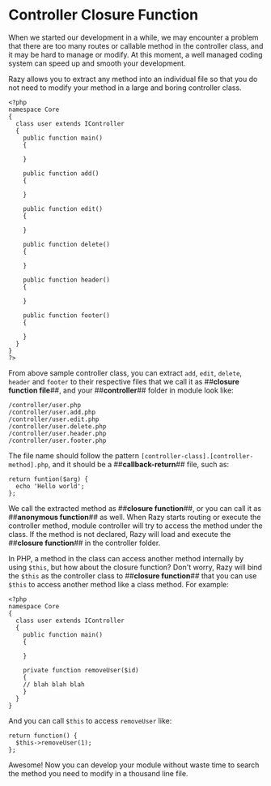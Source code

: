 # Controller Closure Function

When we started our development in a while, we may encounter a problem that there are too many routes or callable method in the controller class, and it may be hard to manage or modify. At this moment, a well managed coding system can speed up and smooth your development.

Razy allows you to extract any method into an individual file so that you do not need to modify your method in a large and boring controller class.

```
<?php
namespace Core
{
  class user extends IController
  {
    public function main()
    {

    }

    public function add()
    {

    }

    public function edit()
    {

    }

    public function delete()
    {

    }

    public function header()
    {

    }

    public function footer()
    {

    }
  }
}
?>
```

From above sample controller class, you can extract ``add``, ``edit``, ``delete``, ``header`` and ``footer`` to their respective files that we call it as ##**closure function file**##, and your ##**controller**## folder in module look like:

```
/controller/user.php
/controller/user.add.php
/controller/user.edit.php
/controller/user.delete.php
/controller/user.header.php
/controller/user.footer.php
```

The file name should follow the pattern ``[controller-class].[controller-method].php``, and it should be a ##**callback-return**## file, such as:

```
return funtion($arg) {
  echo 'Hello world';
};
```

We call the extracted method as ##**closure function**##, or you can call it as ##**anonymous function**## as well. When Razy starts routing or execute the controller method, module controller will try to access the method under the class. If the method is not declared, Razy will load and execute the ##**closure function**## in the controller folder.

In PHP, a method in the class can access another method internally by using ``$this``, but how about the closure function? Don't worry, Razy will bind the ``$this`` as the controller class to ##**closure function**## that you can use ``$this`` to access another method like a class method.  For example:

```
<?php
namespace Core
{
  class user extends IController
  {
    public function main()
    {

    }

    private function removeUser($id)
    {
	// blah blah blah
    }
  }
}
```

And you can call ``$this`` to access ``removeUser`` like:

```
return function() {
  $this->removeUser(1);
};
```

Awesome! Now you can develop your module without waste time to search the method you need to modify in a thousand line file.
